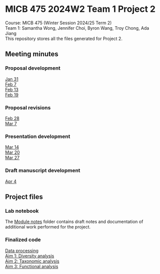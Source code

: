 # MICB 475 2024W2 Team 1 Project 2
Course: MICB 475 (Winter Session 2024/25 Term 2)  
Team 1:  Samantha Wong, Jennifer Choi, Byron Wang, Troy Chong, Ada Jiang  
This repository stores all the files generated for Project 2.  

## Meeting minutes
### Proposal development
[Jan 31](/Meeting_minutes/01_Jan_31.md)  
[Feb 7](/Meeting_minutes/02_Feb_7.md)  
[Feb 13](/Meeting_minutes/03_Feb_13.md)  
[Feb 19](/Meeting_minutes/04_Feb_19.md)  
### Proposal revisions
[Feb 28](/Meeting_minutes/05_Feb_28.md)  
[Mar 7](/Meeting_minutes/06_Mar_7.md)  
### Presentation development
[Mar 14](/Meeting_minutes/07_Mar_14.md)  
[Mar 20](/Meeting_minutes/08_Mar_20.md)  
[Mar 27](/Meeting_minutes/09_Mar_27.md)  
### Draft manuscript development
[Apr 4](/Meeting_minutes/10_Apr_4.md)  

## Project files

### Lab notebook
The [Module notes](https://github.com/byronwang93/MICB475_24W2_Team_1/tree/033d03ec6d52063dc493b75f774a9fbe1249ef50/Module_notes) folder contains draft notes and documentation of additional work performed for the project.

### Finalized code
[Data processing](/00_DataProcessing/)  
[Aim 1: Diversity analysis](/01_02_DiversityAnalysis/)  
[Aim 2: Taxonomic analysis](/02_TaxonomicAnalysis/)  
[Aim 3: Functional analysis](/03_FunctionalAnalysis/)  
